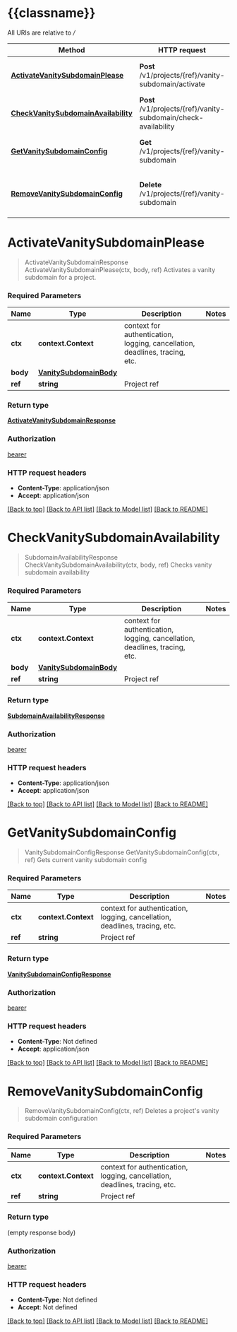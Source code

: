 # {{classname}}

All URIs are relative to */*

Method | HTTP request | Description
------------- | ------------- | -------------
[**ActivateVanitySubdomainPlease**](VanitySubdomainBetaApi.md#ActivateVanitySubdomainPlease) | **Post** /v1/projects/{ref}/vanity-subdomain/activate | Activates a vanity subdomain for a project.
[**CheckVanitySubdomainAvailability**](VanitySubdomainBetaApi.md#CheckVanitySubdomainAvailability) | **Post** /v1/projects/{ref}/vanity-subdomain/check-availability | Checks vanity subdomain availability
[**GetVanitySubdomainConfig**](VanitySubdomainBetaApi.md#GetVanitySubdomainConfig) | **Get** /v1/projects/{ref}/vanity-subdomain | Gets current vanity subdomain config
[**RemoveVanitySubdomainConfig**](VanitySubdomainBetaApi.md#RemoveVanitySubdomainConfig) | **Delete** /v1/projects/{ref}/vanity-subdomain | Deletes a project&#x27;s vanity subdomain configuration

# **ActivateVanitySubdomainPlease**
> ActivateVanitySubdomainResponse ActivateVanitySubdomainPlease(ctx, body, ref)
Activates a vanity subdomain for a project.

### Required Parameters

Name | Type | Description  | Notes
------------- | ------------- | ------------- | -------------
 **ctx** | **context.Context** | context for authentication, logging, cancellation, deadlines, tracing, etc.
  **body** | [**VanitySubdomainBody**](VanitySubdomainBody.md)|  | 
  **ref** | **string**| Project ref | 

### Return type

[**ActivateVanitySubdomainResponse**](ActivateVanitySubdomainResponse.md)

### Authorization

[bearer](../README.md#bearer)

### HTTP request headers

 - **Content-Type**: application/json
 - **Accept**: application/json

[[Back to top]](#) [[Back to API list]](../README.md#documentation-for-api-endpoints) [[Back to Model list]](../README.md#documentation-for-models) [[Back to README]](../README.md)

# **CheckVanitySubdomainAvailability**
> SubdomainAvailabilityResponse CheckVanitySubdomainAvailability(ctx, body, ref)
Checks vanity subdomain availability

### Required Parameters

Name | Type | Description  | Notes
------------- | ------------- | ------------- | -------------
 **ctx** | **context.Context** | context for authentication, logging, cancellation, deadlines, tracing, etc.
  **body** | [**VanitySubdomainBody**](VanitySubdomainBody.md)|  | 
  **ref** | **string**| Project ref | 

### Return type

[**SubdomainAvailabilityResponse**](SubdomainAvailabilityResponse.md)

### Authorization

[bearer](../README.md#bearer)

### HTTP request headers

 - **Content-Type**: application/json
 - **Accept**: application/json

[[Back to top]](#) [[Back to API list]](../README.md#documentation-for-api-endpoints) [[Back to Model list]](../README.md#documentation-for-models) [[Back to README]](../README.md)

# **GetVanitySubdomainConfig**
> VanitySubdomainConfigResponse GetVanitySubdomainConfig(ctx, ref)
Gets current vanity subdomain config

### Required Parameters

Name | Type | Description  | Notes
------------- | ------------- | ------------- | -------------
 **ctx** | **context.Context** | context for authentication, logging, cancellation, deadlines, tracing, etc.
  **ref** | **string**| Project ref | 

### Return type

[**VanitySubdomainConfigResponse**](VanitySubdomainConfigResponse.md)

### Authorization

[bearer](../README.md#bearer)

### HTTP request headers

 - **Content-Type**: Not defined
 - **Accept**: application/json

[[Back to top]](#) [[Back to API list]](../README.md#documentation-for-api-endpoints) [[Back to Model list]](../README.md#documentation-for-models) [[Back to README]](../README.md)

# **RemoveVanitySubdomainConfig**
> RemoveVanitySubdomainConfig(ctx, ref)
Deletes a project's vanity subdomain configuration

### Required Parameters

Name | Type | Description  | Notes
------------- | ------------- | ------------- | -------------
 **ctx** | **context.Context** | context for authentication, logging, cancellation, deadlines, tracing, etc.
  **ref** | **string**| Project ref | 

### Return type

 (empty response body)

### Authorization

[bearer](../README.md#bearer)

### HTTP request headers

 - **Content-Type**: Not defined
 - **Accept**: Not defined

[[Back to top]](#) [[Back to API list]](../README.md#documentation-for-api-endpoints) [[Back to Model list]](../README.md#documentation-for-models) [[Back to README]](../README.md)

